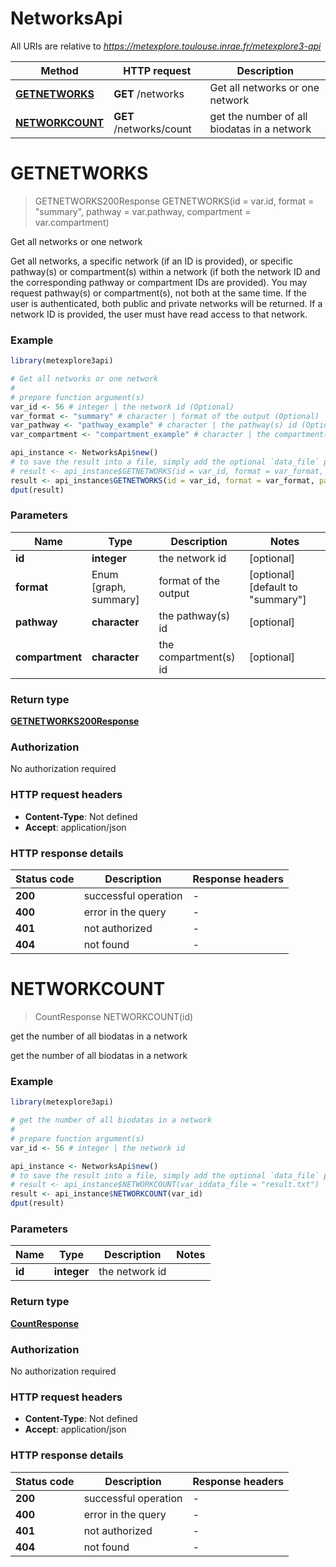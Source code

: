 # NetworksApi

All URIs are relative to *https://metexplore.toulouse.inrae.fr/metexplore3-api*

Method | HTTP request | Description
------------- | ------------- | -------------
[**GETNETWORKS**](NetworksApi.md#GETNETWORKS) | **GET** /networks | Get all networks or one network
[**NETWORKCOUNT**](NetworksApi.md#NETWORKCOUNT) | **GET** /networks/count | get the number of all biodatas in a network


# **GETNETWORKS**
> GETNETWORKS200Response GETNETWORKS(id = var.id, format = "summary", pathway = var.pathway, compartment = var.compartment)

Get all networks or one network

Get all networks, a specific network (if an ID is provided), or specific pathway(s) or compartment(s) within a network (if both the network ID and the corresponding pathway or compartment IDs are provided). You may request pathway(s) or compartment(s), not both at the same time. If the user is authenticated, both public and private networks will be returned. If a network ID is provided, the user must have read access to that network. 

### Example
```R
library(metexplore3api)

# Get all networks or one network
#
# prepare function argument(s)
var_id <- 56 # integer | the network id (Optional)
var_format <- "summary" # character | format of the output (Optional)
var_pathway <- "pathway_example" # character | the pathway(s) id (Optional)
var_compartment <- "compartment_example" # character | the compartment(s) id (Optional)

api_instance <- NetworksApi$new()
# to save the result into a file, simply add the optional `data_file` parameter, e.g.
# result <- api_instance$GETNETWORKS(id = var_id, format = var_format, pathway = var_pathway, compartment = var_compartmentdata_file = "result.txt")
result <- api_instance$GETNETWORKS(id = var_id, format = var_format, pathway = var_pathway, compartment = var_compartment)
dput(result)
```

### Parameters

Name | Type | Description  | Notes
------------- | ------------- | ------------- | -------------
 **id** | **integer**| the network id | [optional] 
 **format** | Enum [graph, summary] | format of the output | [optional] [default to &quot;summary&quot;]
 **pathway** | **character**| the pathway(s) id | [optional] 
 **compartment** | **character**| the compartment(s) id | [optional] 

### Return type

[**GETNETWORKS200Response**](GET_NETWORKS_200_response.md)

### Authorization

No authorization required

### HTTP request headers

 - **Content-Type**: Not defined
 - **Accept**: application/json

### HTTP response details
| Status code | Description | Response headers |
|-------------|-------------|------------------|
| **200** | successful operation |  -  |
| **400** | error in the query |  -  |
| **401** | not authorized |  -  |
| **404** | not found |  -  |

# **NETWORKCOUNT**
> CountResponse NETWORKCOUNT(id)

get the number of all biodatas in a network

get the number of all biodatas in a network

### Example
```R
library(metexplore3api)

# get the number of all biodatas in a network
#
# prepare function argument(s)
var_id <- 56 # integer | the network id

api_instance <- NetworksApi$new()
# to save the result into a file, simply add the optional `data_file` parameter, e.g.
# result <- api_instance$NETWORKCOUNT(var_iddata_file = "result.txt")
result <- api_instance$NETWORKCOUNT(var_id)
dput(result)
```

### Parameters

Name | Type | Description  | Notes
------------- | ------------- | ------------- | -------------
 **id** | **integer**| the network id | 

### Return type

[**CountResponse**](CountResponse.md)

### Authorization

No authorization required

### HTTP request headers

 - **Content-Type**: Not defined
 - **Accept**: application/json

### HTTP response details
| Status code | Description | Response headers |
|-------------|-------------|------------------|
| **200** | successful operation |  -  |
| **400** | error in the query |  -  |
| **401** | not authorized |  -  |
| **404** | not found |  -  |

